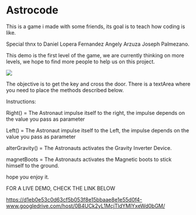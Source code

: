 # Astrocode
This is a game i made with some friends, its goal is to teach how coding is like.

Special thnx to
Daniel Lopera Fernandez
Angely Arzuza
Joseph Palmezano.

This demo is the first level of the game, we are currently thinking on more levels, we hope to find more people to help us on this
project.

<img src="https://dl.dropboxusercontent.com/u/60358776/APP%20Screenshots/astrocode.JPG">

The objective is to get the key and cross the door.
There is a textArea where you need to place the methods described below.

Instructions:

Right() = The Astronaut impulse itself to the right, the impulse depends on the value you pass as parameter

Left() = The Astronaut impulse itself to the Left, the impulse depends on the value you pass as parameter

alterGravity() = The Astronauts activates the Gravity Inverter Device.

magnetBoots = The Astronauts activates the Magnetic boots to stick himself to the ground.

hope you enjoy it.


FOR A LIVE DEMO, CHECK THE LINK BELOW

https://d1eb0e53c0d63cf5b053f8e15bbaae8e1e55d0f4-www.googledrive.com/host/0B4UCk2yL1McjTldYMlYxeWd0bGM/

